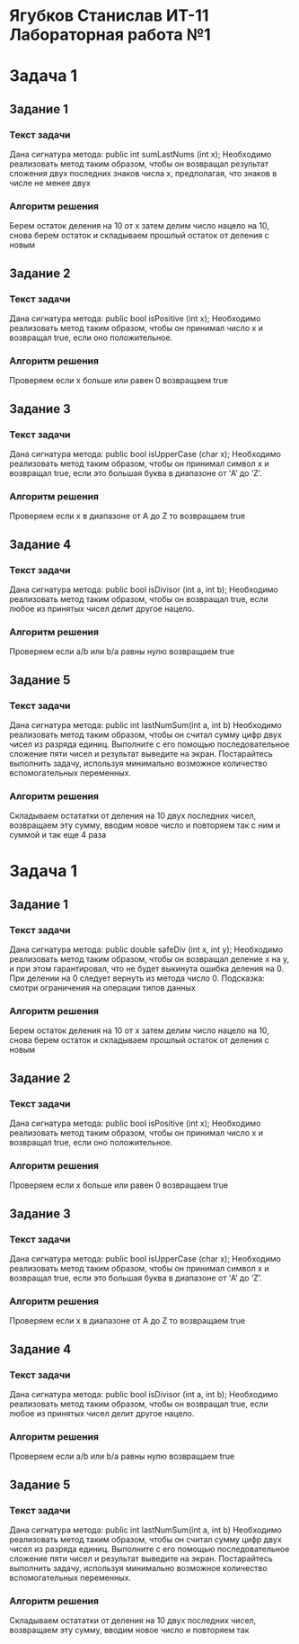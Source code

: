 # Ягубков Станислав ИТ-11 Лабораторная работа №1  

# Задача 1
## Задание 1
### Текст задачи
Дана сигнатура метода: public int sumLastNums (int x);
Необходимо реализовать метод таким образом, чтобы он возвращал результат
сложения двух последних знаков числа х, предполагая, что знаков в числе не
менее двух
### Алгоритм решения
Берем остаток деления на 10 от х затем делим число нацело на 10, снова берем остаток и складываем прошлый остаток от деления с новым

## Задание 2
### Текст задачи
Дана сигнатура метода: public bool isPositive (int x);
Необходимо реализовать метод таким образом, чтобы он принимал число x и
возвращал true, если оно положительное. 
### Алгоритм решения
Проверяем если х больше или равен 0 возвращаем true

## Задание 3
### Текст задачи
Дана сигнатура метода: public bool isUpperCase (char x);
Необходимо реализовать метод таким образом, чтобы он принимал символ x и
возвращал true, если это большая буква в диапазоне от ‘A’ до ‘Z’. 
### Алгоритм решения
Проверяем если х в диапазоне от A до Z то возвращаем true

## Задание 4
### Текст задачи
Дана сигнатура метода: public bool isDivisor (int a, int b);
Необходимо реализовать метод таким образом, чтобы он возвращал true, если
любое из принятых чисел делит другое нацело.
### Алгоритм решения
Проверяем если a/b или b/a равны нулю возвращаем true

## Задание 5
### Текст задачи
Дана сигнатура метода: public int lastNumSum(int a, int b)
Необходимо реализовать метод таким образом, чтобы он считал сумму цифр
двух чисел из разряда единиц. Выполните с его помощью последовательное
сложение пяти чисел и результат выведите на экран. Постарайтесь выполнить
задачу, используя минимально возможное количество вспомогательных
переменных.
### Алгоритм решения
Складываем остататки от деления на 10 двух последних чисел, возвращаем эту сумму, вводим новое число и повторяем так с ним и суммой и так еще 4 раза


# Задача 1
## Задание 1
### Текст задачи
Дана сигнатура метода: public double safeDiv (int x, int y);
Необходимо реализовать метод таким образом, чтобы он возвращал деление x
на y, и при этом гарантировал, что не будет выкинута ошибка деления на 0. При
делении на 0 следует вернуть из метода число 0. Подсказка: смотри
ограничения на операции типов данных
### Алгоритм решения
Берем остаток деления на 10 от х затем делим число нацело на 10, снова берем остаток и складываем прошлый остаток от деления с новым

## Задание 2
### Текст задачи
Дана сигнатура метода: public bool isPositive (int x);
Необходимо реализовать метод таким образом, чтобы он принимал число x и
возвращал true, если оно положительное. 
### Алгоритм решения
Проверяем если х больше или равен 0 возвращаем true

## Задание 3
### Текст задачи
Дана сигнатура метода: public bool isUpperCase (char x);
Необходимо реализовать метод таким образом, чтобы он принимал символ x и
возвращал true, если это большая буква в диапазоне от ‘A’ до ‘Z’. 
### Алгоритм решения
Проверяем если х в диапазоне от A до Z то возвращаем true

## Задание 4
### Текст задачи
Дана сигнатура метода: public bool isDivisor (int a, int b);
Необходимо реализовать метод таким образом, чтобы он возвращал true, если
любое из принятых чисел делит другое нацело.
### Алгоритм решения
Проверяем если a/b или b/a равны нулю возвращаем true

## Задание 5
### Текст задачи
Дана сигнатура метода: public int lastNumSum(int a, int b)
Необходимо реализовать метод таким образом, чтобы он считал сумму цифр
двух чисел из разряда единиц. Выполните с его помощью последовательное
сложение пяти чисел и результат выведите на экран. Постарайтесь выполнить
задачу, используя минимально возможное количество вспомогательных
переменных.
### Алгоритм решения
Складываем остататки от деления на 10 двух последних чисел, возвращаем эту сумму, вводим новое число и повторяем так 
